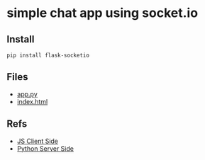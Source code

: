 # simple chat app using socket.io

## Install

    pip install flask-socketio

## Files
* [app.py](https://github.com/eniompw/flask_socket/blob/main/app.py)
* [index.html](https://github.com/eniompw/flask_socket/blob/main/templates/index.html)

## Refs
* [JS Client Side](https://socket.io/get-started/chat#emitting-events)
* [Python Server Side](https://flask-socketio.readthedocs.io/en/latest/getting_started.html#broadcasting)
